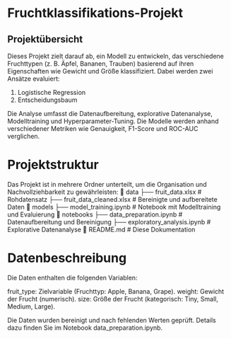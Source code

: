 

# Fruchtklassifikations-Projekt
## Projektübersicht
Dieses Projekt zielt darauf ab, ein Modell zu entwickeln, das verschiedene Fruchttypen (z. B. Äpfel, Bananen, Trauben) basierend auf ihren Eigenschaften wie Gewicht und Größe klassifiziert. Dabei werden zwei Ansätze evaluiert:

1. Logistische Regression
2. Entscheidungsbaum

Die Analyse umfasst die Datenaufbereitung, explorative Datenanalyse, Modelltraining und Hyperparameter-Tuning. Die Modelle werden anhand verschiedener Metriken wie Genauigkeit, F1-Score und ROC-AUC verglichen.

# Projektstruktur
Das Projekt ist in mehrere Ordner unterteilt, um die Organisation und Nachvollziehbarkeit zu gewährleisten:
📂 data
   ├── fruit_data.xlsx         # Rohdatensatz
   ├── fruit_data_cleaned.xlsx     # Bereinigte und aufbereitete Daten
📂 models
   ├── model_training.ipynb # Notebook mit Modelltraining und Evaluierung
📂 notebooks
   ├── data_preparation.ipynb  # Datenaufbereitung und Bereinigung
   ├── exploratory_analysis.ipynb # Explorative Datenanalyse
📄 README.md                 # Diese Dokumentation

# Datenbeschreibung
Die Daten enthalten die folgenden Variablen:

fruit_type: Zielvariable (Fruchttyp: Apple, Banana, Grape).
weight: Gewicht der Frucht (numerisch).
size: Größe der Frucht (kategorisch: Tiny, Small, Medium, Large).

Die Daten wurden bereinigt und nach fehlenden Werten geprüft. Details dazu finden Sie im Notebook data_preparation.ipynb.
